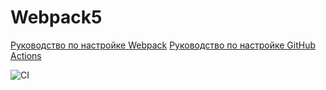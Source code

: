 # Webpack5

[Руководство по настройке Webpack](https://webpack.js.org/guides/)
[Руководство по настройке GitHub Actions](https://docs.github.com/en/actions/quickstart)

![CI](https://github.com/oksana-danilova/ahj-hw-continuousDeployment/actions/workflows/web.yml/badge.svg)